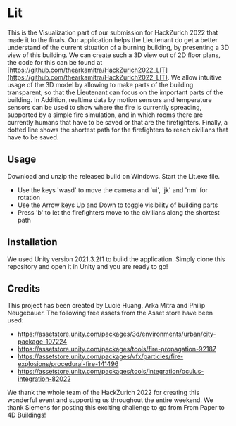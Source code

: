 # Lit

This is the Visualization part of our submission for HackZurich 2022 that made it to the finals. Our application helps the Lieutenant do get a better understand of the current situation of a burning building, by presenting a 3D view of this building. We can create such a 3D view out of 2D floor plans, the code for this can be found at [https://github.com/thearkamitra/HackZurich2022_LIT](https://github.com/thearkamitra/HackZurich2022_LIT). We allow intuitive usage of the 3D model by allowing to make parts of the building transparent, so that the Lieutenant can focus on the important parts of the building. In Addition, realtime data by motion sensors and temperature sensors can be used to show where the fire is currently spreading, supported by a simple fire simulation, and in which rooms there are currently humans that have to be saved or that are the firefighters. Finally, a dotted line shows the shortest path for the firefighters to reach civilians that have to be saved.

## Usage

Download and unzip the released build on Windows. Start the Lit.exe file.

* Use the keys 'wasd' to move the camera and 'ui', 'jk' and 'nm' for rotation
* Use the Arrow keys Up and Down to toggle visibility of building parts
* Press 'b' to let the firefighters move to the civilians along the shortest path

## Installation

We used Unity version 2021.3.2f1 to build the application. Simply clone this repository and open it in Unity and you are ready to go!

## Credits

This project has been created by Lucie Huang, Arka Mitra and Philip Neugebauer. The following free assets from the Asset store have been used:
* https://assetstore.unity.com/packages/3d/environments/urban/city-package-107224
* https://assetstore.unity.com/packages/tools/fire-propagation-92187
* https://assetstore.unity.com/packages/vfx/particles/fire-explosions/procedural-fire-141496
* https://assetstore.unity.com/packages/tools/integration/oculus-integration-82022

We thank the whole team of the HackZurich 2022 for creating this wonderful event and supporting us throughout the entire weekend. We thank Siemens for posting this exciting challenge to go from From Paper to 4D Buildings!
